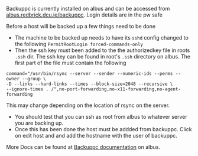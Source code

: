 Backuppc is currently installed on albus and can be accessed from
[albus.redbrick.dcu.ie/backuppc](https://albus.redbrick.dcu.ie/backuppc).
Login details are in the pw safe

Before a host will be backed up a few things need to be done

- The machine to be backed up needs to have its `sshd` config changed to the
  following `PermitRootLogin forced-commands-only`
- Then the ssh key must been added to the the authorizedkey file in roots
  `.ssh` dir. The ssh key can be found in root's `.ssh` directory on albus.
  The first part of the file must contain the following

```
command="/usr/bin/rsync --server --sender --numeric-ids --perms --owner --group \
-D --links --hard-links --times --block-size=2048 --recursive \
--ignore-times . /",no-port-forwarding,no-x11-forwarding,no-agent-forwarding
```
This may change depending on the location of rsync on the server.

- You should test that you can ssh as root from albus to whatever server
  you are backing up.
- Once this has been done the host must be addded from backuppc. Click on
  edit host and and add the hostname with the user of backuppc.

More Docs can be found at [Backuppc documentation](https://albus.redbrick.dcu.ie/backuppc/index.cgi?action=view&type=docs)
on albus.
